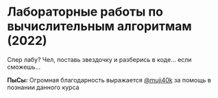 # Лабораторные работы по вычислительным алгоритмам (2022)

Спер лабу? Чел, поставь звездочку и разберись в коде... если сможешь...

**ПыСы:** Огромная благодарность выражается [@muji40k](https://github.com/muji40k) за помощь в познании данного курса
